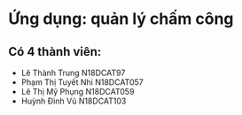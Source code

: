 # Ứng dụng:  quản lý chấm công
## Có 4 thành viên: 
- Lê Thành Trung N18DCAT97
- Phạm Thị Tuyết Nhi N18DCAT057
- Lê Thị Mỹ Phụng N18DCAT059
- Huỳnh Đình Vũ N18DCAT103

